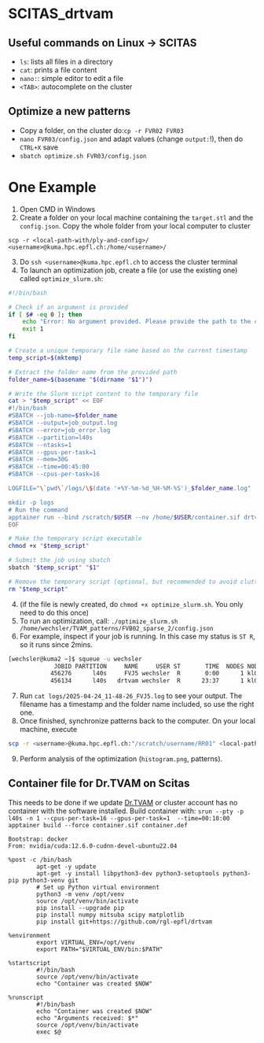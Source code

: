 # SCITAS_drtvam

## Useful commands on Linux -> SCITAS
* `ls`: lists all files in a directory
* `cat`: prints a file content
* `nano:`: simple editor to edit a file
* `<TAB>`: autocomplete on the cluster


## Optimize a new patterns
* Copy a folder, on the cluster do:`cp -r FVR02 FVR03`
* `nano FVR03/config.json` and adapt values (change `output:`!), then do `CTRL+X` save
* `sbatch optimize.sh FVR03/config.json`


# One Example
1. Open CMD in Windows
2. Create a folder on your local machine containing the `target.stl` and the `config.json`. Copy the whole folder from your local computer to cluster
```
scp -r <local-path-with/ply-and-config>/ <username>@kuma.hpc.epfl.ch:/home/<username>/
```
3. Do `ssh <username>@kuma.hpc.epfl.ch` to access the cluster terminal
4. To launch an optimization job, create a file (or use the existing one) called `optimize_slurm.sh`:
```bash
#!/bin/bash

# Check if an argument is provided
if [ $# -eq 0 ]; then
    echo "Error: No argument provided. Please provide the path to the config file."
    exit 1
fi

# Create a unique temporary file name based on the current timestamp
temp_script=$(mktemp)

# Extract the folder name from the provided path
folder_name=$(basename "$(dirname "$1")")

# Write the Slurm script content to the temporary file
cat > "$temp_script" << EOF
#!/bin/bash
#SBATCH --job-name=$folder_name
#SBATCH --output=job_output.log
#SBATCH --error=job_error.log
#SBATCH --partition=l40s
#SBATCH --ntasks=1
#SBATCH --gpus-per-task=1
#SBATCH --mem=30G
#SBATCH --time=00:45:00
#SBATCH --cpus-per-task=16

LOGFILE="\`pwd\`/logs/\$(date '+%Y-%m-%d_%H-%M-%S')_$folder_name.log"

mkdir -p logs
# Run the command
apptainer run --bind /scratch/$USER --nv /home/$USER/container.sif drtvam \$1 >> "\$LOGFILE" 2>&1
EOF

# Make the temporary script executable
chmod +x "$temp_script"

# Submit the job using sbatch
sbatch "$temp_script" "$1"

# Remove the temporary script (optional, but recommended to avoid clutter)
rm "$temp_script"

```
4. (if the file is newly created, do `chmod +x optimize_slurm.sh`. You only need to do this once)
5. To run an optimization, call: `./optimize_slurm.sh /home/wechsler/TVAM_patterns/FVB02_sparse_2/config.json`
6. For example, inspect if your job is running. In this case my status is `ST R`, so it runs since 2mins.
```bash
[wechsler@kuma2 ~]$ squeue -u wechsler
             JOBID PARTITION     NAME     USER ST       TIME  NODES NODELIST(REASON)
            456276      l40s     FVJ5 wechsler  R       0:00      1 kl010
            456134      l40s   drtvam wechsler  R      23:37      1 kl001
```
7. Run `cat logs/2025-04-24_11-48-26_FVJ5.log` to see your output. The filename has a timestamp and the folder name included, so use the right one.
8. Once finished, synchronize patterns back to the computer. On your local machine, execute 
```bash
scp -r <username>@kuma.hpc.epfl.ch:"/scratch/username/RR01" <local-path>/<where-you-want>
```
9. Perform analysis of the optimization (`histogram.png`, patterns).


## Container file for Dr.TVAM on Scitas
This needs to be done if we update [Dr.TVAM](https://github.com/rgl-epfl/drtvam) or cluster account has no container with the software installed.
Build container with: `srun --pty -p l40s -n 1 --cpus-per-task=16 --gpus-per-task=1  --time=00:10:00 apptainer build --force container.sif container.def`
```
Bootstrap: docker
From: nvidia/cuda:12.6.0-cudnn-devel-ubuntu22.04

%post -c /bin/bash
        apt-get -y update
        apt-get -y install libpython3-dev python3-setuptools python3-pip python3-venv git
        # Set up Python virtual environment
        python3 -m venv /opt/venv
        source /opt/venv/bin/activate
        pip install --upgrade pip
        pip install numpy mitsuba scipy matplotlib
        pip install git+https://github.com/rgl-epfl/drtvam

%environment
        export VIRTUAL_ENV=/opt/venv
        export PATH="$VIRTUAL_ENV/bin:$PATH"

%startscript
        #!/bin/bash
        source /opt/venv/bin/activate
        echo "Container was created $NOW"

%runscript
        #!/bin/bash
        echo "Container was created $NOW"
        echo "Arguments received: $*"
        source /opt/venv/bin/activate
        exec $@
```
